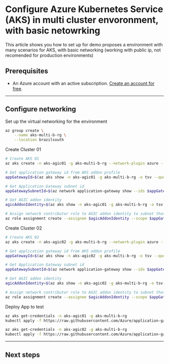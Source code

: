 

# Configure Azure Kubernetes Service (AKS) in multi cluster envoronment, with basic netowrking

This article shows you how to set up for demo proposes a environment with many scenarios for AKS, with basic networking (working with public ip, not recomended for production environments)


## Prerequisites

- An Azure account with an active subscription. [Create an account for free](https://azure.microsoft.com/free/?WT.mc_id=A261C142F).

---

## Configure networking

Set up the virtual networking for the environment

```bash
az group create \
    --name aks-multi-b-rg \
    --location brazilsouth
```
Create Cluster 01

```bash
# Create AKS 01
az aks create -n aks-agic01 -g aks-multi-b-rg --network-plugin azure --enable-managed-identity -a ingress-appgw --appgw-name agic01 --appgw-subnet-cidr "10.225.0.0/16" --generate-ssh-keys

# Get application gateway id from AKS addon profile
appGatewayId=$(az aks show -n aks-agic01 -g aks-multi-b-rg -o tsv --query "addonProfiles.ingressApplicationGateway.config.effectiveApplicationGatewayId")

# Get Application Gateway subnet id
appGatewaySubnetId=$(az network application-gateway show --ids $appGatewayId -o tsv --query "gatewayIPConfigurations[0].subnet.id")

# Get AGIC addon identity
agicAddonIdentity=$(az aks show -n aks-agic01 -g aks-multi-b-rg -o tsv --query "addonProfiles.ingressApplicationGateway.identity.clientId")

# Assign network contributor role to AGIC addon identity to subnet that contains the Application Gateway
az role assignment create --assignee $agicAddonIdentity --scope $appGatewaySubnetId --role "Network Contributor"

```
Create Cluster 02

```bash
# Create AKS 02
az aks create -n aks-agic02 -g aks-multi-b-rg --network-plugin azure --enable-managed-identity -a ingress-appgw --appgw-name agic02 --appgw-subnet-cidr "10.225.0.0/16" --generate-ssh-keys

# Get application gateway id from AKS addon profile
appGatewayId=$(az aks show -n aks-agic02 -g aks-multi-b-rg -o tsv --query "addonProfiles.ingressApplicationGateway.config.effectiveApplicationGatewayId")

# Get Application Gateway subnet id
appGatewaySubnetId=$(az network application-gateway show --ids $appGatewayId -o tsv --query "gatewayIPConfigurations[0].subnet.id")

# Get AGIC addon identity
agicAddonIdentity=$(az aks show -n aks-agic02 -g aks-multi-b-rg -o tsv --query "addonProfiles.ingressApplicationGateway.identity.clientId")

# Assign network contributor role to AGIC addon identity to subnet that contains the Application Gateway
az role assignment create --assignee $agicAddonIdentity --scope $appGatewaySubnetId --role "Network Contributor"
```

Deploy App to test

```bash
az aks get-credentials -n aks-agic01 -g aks-multi-b-rg
kubectl apply -f https://raw.githubusercontent.com/Azure/application-gateway-kubernetes-ingress/master/docs/examples/aspnetapp.yaml

az aks get-credentials -n aks-agic02 -g aks-multi-b-rg
kubectl apply -f https://raw.githubusercontent.com/Azure/application-gateway-kubernetes-ingress/master/docs/examples/aspnetapp.yaml

```
---

## Next steps



